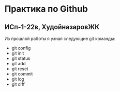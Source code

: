 # Практика по Github
## ИСп-1-22в, ХудойназаровЖК
Из прошлой работы я узнал следующие git команды:
* git config
* git init
* git status
* git add
* git reset
* git commit
* git log
* git diff